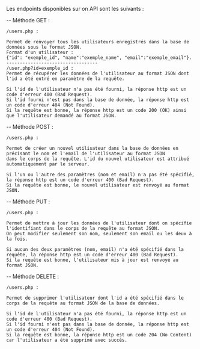 Les endpoints disponibles sur on API sont les suivants :

-- Méthode GET :

    /users.php :

    Permet de renvoyer tous les utilisateurs enregistrés dans la base de données sous le format JSON.
    Format d'un utilisateur :
    {"id": "exemple_id", "name":"exemple_name", "email":"exemple_email"}.
    ----------------------------------
    /user.php?id=exemple_id :
    Permet de récupérer les données de l'utilisateur au format JSON dont l'id a été entré en paramètre de la requête.

    Si l'id de l'utilisateur n'a pas été fourni, la réponse http est un code d'erreur 400 (Bad Request).
    Si l'id fourni n'est pas dans la base de donnée, la réponse http est un code d'erreur 404 (Not Found).
    Si la requête est bonne, la réponse http est un code 200 (OK) ainsi que l'utilisateur demandé au format JSON.

-- Méthode POST :

    /users.php :

    Permet de créer un nouvel utilisateur dans la base de données en précisant le nom et l'email de l'utilisateur au format JSON
    dans le corps de la requête. L'id du nouvel utilisateur est attribué automatiquement par le serveur. 
    
    Si l'un ou l'autre des paramètres (nom et email) n'a pas été spécifié, la réponse http est un code d'erreur 400 (Bad Request).
    Si la requête est bonne, le nouvel utilisateur est renvoyé au format JSON.

-- Méthode PUT :

    /users.php :

    Permet de mettre à jour les données de l'utilisateur dont on spécifie l'identifiant dans le corps de la requête au format JSON.
    On peut modifier seulement son nom, seulement son email ou les deux à la fois.

    Si aucun des deux paramètres (nom, email) n'a été spécifié dans la requête, la réponse http est un code d'erreur 400 (Bad Request).
    Si la requête est bonne, l'utilisateur mis à jour est renvoyé au format JSON.

-- Méthode DELETE :

    /users.php :

    Permet de supprimer l'utilisateur dont l'id a été spécifié dans le corps de la requête au format JSON de la base de données.  

    Si l'id de l'utilisateur n'a pas été fourni, la réponse http est un code d'erreur 400 (Bad Request).
    Si l'id fourni n'est pas dans la base de donnée, la réponse http est un code d'erreur 404 (Not Found).
    Si la requête est bonne, la réponse http est un code 204 (No Content) car l'utilisateur a été supprimé avec succès.
